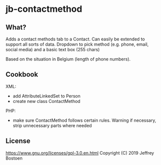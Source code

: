# jb-contactmethod

## What?
Adds a contact methods tab to a Contact. Can easily be extended to support all sorts of data. Dropdown to pick method (e.g. phone, email, social media) and a basic text box (255 chars)

Based on the situation in Belgium (length of phone numbers).

## Cookbook

XML:
- add AttributeLinkedSet to Person
- create new class ContactMethod

PHP:
- make sure ContactMethod follows certain rules. Warning if necessary, strip unnecessary parts where needed

## License
https://www.gnu.org/licenses/gpl-3.0.en.html
Copyright (C) 2019 Jeffrey Bostoen
